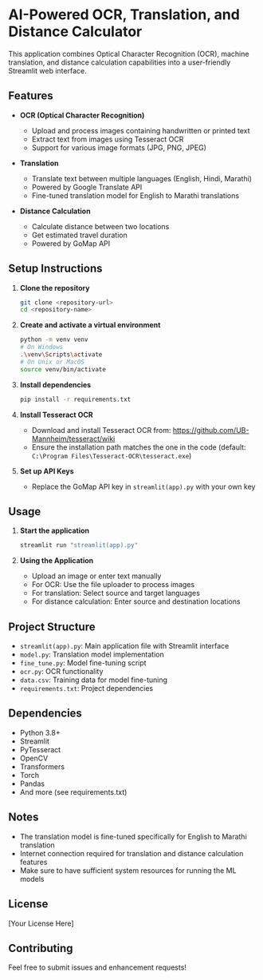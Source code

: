 # AI-Powered OCR, Translation, and Distance Calculator

This application combines Optical Character Recognition (OCR), machine translation, and distance calculation capabilities into a user-friendly Streamlit web interface.

## Features

- **OCR (Optical Character Recognition)**
  - Upload and process images containing handwritten or printed text
  - Extract text from images using Tesseract OCR
  - Support for various image formats (JPG, PNG, JPEG)

- **Translation**
  - Translate text between multiple languages (English, Hindi, Marathi)
  - Powered by Google Translate API
  - Fine-tuned translation model for English to Marathi translations

- **Distance Calculation**
  - Calculate distance between two locations
  - Get estimated travel duration
  - Powered by GoMap API

## Setup Instructions

1. **Clone the repository**
   ```bash
   git clone <repository-url>
   cd <repository-name>
   ```

2. **Create and activate a virtual environment**
   ```bash
   python -m venv venv
   # On Windows
   .\venv\Scripts\activate
   # On Unix or MacOS
   source venv/bin/activate
   ```

3. **Install dependencies**
   ```bash
   pip install -r requirements.txt
   ```

4. **Install Tesseract OCR**
   - Download and install Tesseract OCR from: https://github.com/UB-Mannheim/tesseract/wiki
   - Ensure the installation path matches the one in the code (default: `C:\Program Files\Tesseract-OCR\tesseract.exe`)

5. **Set up API Keys**
   - Replace the GoMap API key in `streamlit(app).py` with your own key

## Usage

1. **Start the application**
   ```bash
   streamlit run "streamlit(app).py"
   ```

2. **Using the Application**
   - Upload an image or enter text manually
   - For OCR: Use the file uploader to process images
   - For translation: Select source and target languages
   - For distance calculation: Enter source and destination locations

## Project Structure

- `streamlit(app).py`: Main application file with Streamlit interface
- `model.py`: Translation model implementation
- `fine_tune.py`: Model fine-tuning script
- `ocr.py`: OCR functionality
- `data.csv`: Training data for model fine-tuning
- `requirements.txt`: Project dependencies

## Dependencies

- Python 3.8+
- Streamlit
- PyTesseract
- OpenCV
- Transformers
- Torch
- Pandas
- And more (see requirements.txt)

## Notes

- The translation model is fine-tuned specifically for English to Marathi translation
- Internet connection required for translation and distance calculation features
- Make sure to have sufficient system resources for running the ML models

## License

[Your License Here]

## Contributing

Feel free to submit issues and enhancement requests! 